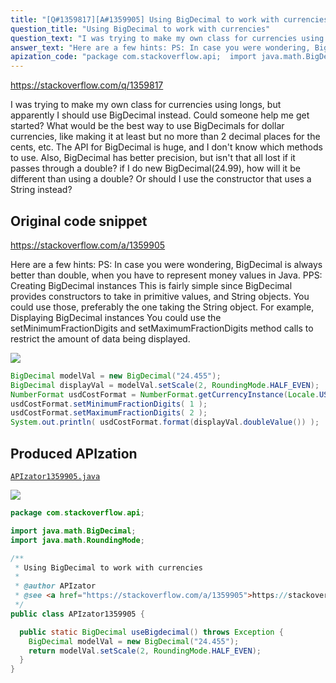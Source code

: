 ```yaml
---
title: "[Q#1359817][A#1359905] Using BigDecimal to work with currencies"
question_title: "Using BigDecimal to work with currencies"
question_text: "I was trying to make my own class for currencies using longs, but apparently I should use BigDecimal instead. Could someone help me get started? What would be the best way to use BigDecimals for dollar currencies, like making it at least but no more than 2 decimal places for the cents, etc. The API for BigDecimal is huge, and I don't know which methods to use. Also, BigDecimal has better precision, but isn't that all lost if it passes through a double? if I do new BigDecimal(24.99), how will it be different than using a double? Or should I use the constructor that uses a String instead?"
answer_text: "Here are a few hints: PS: In case you were wondering, BigDecimal is always better than double, when you have to represent money values in Java. PPS: Creating BigDecimal instances This is fairly simple since BigDecimal provides constructors to take in primitive values, and String objects. You could use those, preferably the one taking the String object. For example, Displaying BigDecimal instances You could use the setMinimumFractionDigits and setMaximumFractionDigits method calls to restrict the amount of data being displayed."
apization_code: "package com.stackoverflow.api;  import java.math.BigDecimal; import java.math.RoundingMode;  /**  * Using BigDecimal to work with currencies  *  * @author APIzator  * @see <a href=\"https://stackoverflow.com/a/1359905\">https://stackoverflow.com/a/1359905</a>  */ public class APIzator1359905 {    public static BigDecimal useBigdecimal() throws Exception {     BigDecimal modelVal = new BigDecimal(\"24.455\");     return modelVal.setScale(2, RoundingMode.HALF_EVEN);   } }"
---
```


https://stackoverflow.com/q/1359817

I was trying to make my own class for currencies using longs, but apparently I should use BigDecimal instead. Could someone help me get started? What would be the best way to use BigDecimals for dollar currencies, like making it at least but no more than 2 decimal places for the cents, etc. The API for BigDecimal is huge, and I don&#x27;t know which methods to use. Also, BigDecimal has better precision, but isn&#x27;t that all lost if it passes through a double? if I do new BigDecimal(24.99), how will it be different than using a double? Or should I use the constructor that uses a String instead?



## Original code snippet

https://stackoverflow.com/a/1359905

Here are a few hints:
PS: In case you were wondering, BigDecimal is always better than double, when you have to represent money values in Java.
PPS:
Creating BigDecimal instances
This is fairly simple since BigDecimal provides constructors to take in primitive values, and String objects. You could use those, preferably the one taking the String object. For example,
Displaying BigDecimal instances
You could use the setMinimumFractionDigits and setMaximumFractionDigits method calls to restrict the amount of data being displayed.

<div class="code-logo"><img src="/stackoverflow.png" /></div>

```java
BigDecimal modelVal = new BigDecimal("24.455");
BigDecimal displayVal = modelVal.setScale(2, RoundingMode.HALF_EVEN);
NumberFormat usdCostFormat = NumberFormat.getCurrencyInstance(Locale.US);
usdCostFormat.setMinimumFractionDigits( 1 );
usdCostFormat.setMaximumFractionDigits( 2 );
System.out.println( usdCostFormat.format(displayVal.doubleValue()) );
```

## Produced APIzation

[`APIzator1359905.java`](https://github.com/pasqualesalza/apization/raw/main/data/search/APIzator1359905.java)

<div class="code-logo"><img src="/apizator.png" /></div>

```java
package com.stackoverflow.api;

import java.math.BigDecimal;
import java.math.RoundingMode;

/**
 * Using BigDecimal to work with currencies
 *
 * @author APIzator
 * @see <a href="https://stackoverflow.com/a/1359905">https://stackoverflow.com/a/1359905</a>
 */
public class APIzator1359905 {

  public static BigDecimal useBigdecimal() throws Exception {
    BigDecimal modelVal = new BigDecimal("24.455");
    return modelVal.setScale(2, RoundingMode.HALF_EVEN);
  }
}

```